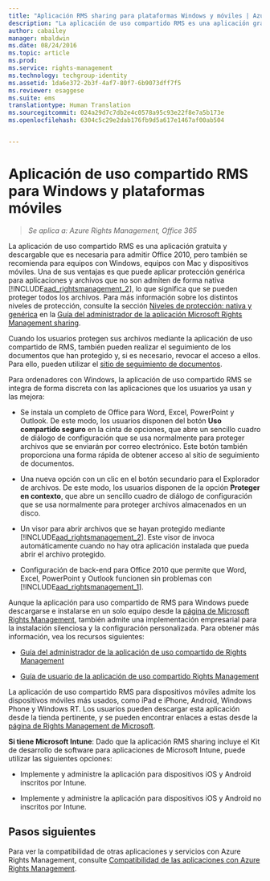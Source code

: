 ```yaml
---
title: "Aplicación RMS sharing para plataformas Windows y móviles | Azure RMS"
description: "La aplicación de uso compartido RMS es una aplicación gratuita y descargable que es necesaria para admitir Office 2010, pero también se recomienda para equipos con Windows, equipos con Mac y dispositivos móviles. Una de sus ventajas es que puede aplicar protección genérica para aplicaciones y archivos que no son admiten de forma nativa Rights Management, lo que significa que se pueden proteger todos los archivos."
author: cabailey
manager: mbaldwin
ms.date: 08/24/2016
ms.topic: article
ms.prod: 
ms.service: rights-management
ms.technology: techgroup-identity
ms.assetid: 1da6e372-2b3f-4af7-80f7-6b9073dff7f5
ms.reviewer: esaggese
ms.suite: ems
translationtype: Human Translation
ms.sourcegitcommit: 024a29d7c7db2e4c0578a95c93e22f8e7a5b173e
ms.openlocfilehash: 6304c5c29e2dab176fb9d5a617e1467af00ab504


---
```



# Aplicación de uso compartido RMS para Windows y plataformas móviles

>*Se aplica a: Azure Rights Management, Office 365*

La aplicación de uso compartido RMS es una aplicación gratuita y descargable que es necesaria para admitir Office 2010, pero también se recomienda para equipos con Windows, equipos con Mac y dispositivos móviles. Una de sus ventajas es que puede aplicar protección genérica para aplicaciones y archivos que no son admiten de forma nativa [!INCLUDE[aad_rightsmanagement_2](../includes/aad_rightsmanagement_2_md.md)], lo que significa que se pueden proteger todos los archivos. Para más información sobre los distintos niveles de protección, consulte la sección [Niveles de protección: nativa y genérica](../rms-client/sharing-app-admin-guide-technical.md#levels-of-protection-native-and-generic) en la [Guía del administrador de la aplicación Microsoft Rights Management sharing](../rms-client/sharing-app-admin-guide.md).

Cuando los usuarios protegen sus archivos mediante la aplicación de uso compartido de RMS, también pueden realizar el seguimiento de los documentos que han protegido y, si es necesario, revocar el acceso a ellos. Para ello, pueden utilizar el [sitio de seguimiento de documentos](http://go.microsoft.com/fwlink/?LinkId=529562).

Para ordenadores con Windows, la aplicación de uso compartido RMS se integra de forma discreta con las aplicaciones que los usuarios ya usan y las mejora:

-   Se instala un completo de Office para Word, Excel, PowerPoint y Outlook. De este modo, los usuarios disponen del botón **Uso compartido seguro** en la cinta de opciones, que abre un sencillo cuadro de diálogo de configuración que se usa normalmente para proteger archivos que se enviarán por correo electrónico. Este botón también proporciona una forma rápida de obtener acceso al sitio de seguimiento de documentos.

-   Una nueva opción con un clic en el botón secundario para el Explorador de archivos. De este modo, los usuarios disponen de la opción **Proteger en contexto**, que abre un sencillo cuadro de diálogo de configuración que se usa normalmente para proteger archivos almacenados en un disco.

-   Un visor para abrir archivos que se hayan protegido mediante [!INCLUDE[aad_rightsmanagement_2](../includes/aad_rightsmanagement_2_md.md)]. Este visor de invoca automáticamente cuando no hay otra aplicación instalada que pueda abrir el archivo protegido.

-   Configuración de back-end para Office 2010 que permite que Word, Excel, PowerPoint y Outlook funcionen sin problemas con [!INCLUDE[aad_rightsmanagement_1](../includes/aad_rightsmanagement_1_md.md)].

Aunque la aplicación para uso compartido de RMS para Windows puede descargarse e instalarse en un solo equipo desde la [página de Microsoft Rights Management](http://go.microsoft.com/fwlink/?LinkId=303970), también admite una implementación empresarial para la instalación silenciosa y la configuración personalizada. Para obtener más información, vea los recursos siguientes:

-   [Guía del administrador de la aplicación de uso compartido de Rights Management](../rms-client/sharing-app-admin-guide.md)

-   [Guía de usuario de la aplicación de uso compartido Rights Management](../rms-client/sharing-app-user-guide.md)

La aplicación de uso compartido RMS para dispositivos móviles admite los dispositivos móviles más usados, como iPad e iPhone, Android, Windows Phone y Windows RT. Los usuarios pueden descargar esta aplicación desde la tienda pertinente, y se pueden encontrar enlaces a estas desde la [página de Rights Management de Microsoft](http://go.microsoft.com/fwlink/?LinkId=303970).

**Si tiene Microsoft Intune**: Dado que la aplicación RMS sharing incluye el Kit de desarrollo de software para aplicaciones de Microsoft Intune, puede utilizar las siguientes opciones:

-   Implemente y administre la aplicación para dispositivos iOS y Android inscritos por Intune.

-   Implemente y administre la aplicación para dispositivos iOS y Android no inscritos por Intune.


## Pasos siguientes
Para ver la compatibilidad de otras aplicaciones y servicios con Azure Rights Management, consulte [Compatibilidad de las aplicaciones con Azure Rights Management](applications-support.md).




<!--HONumber=Aug16_HO4-->


